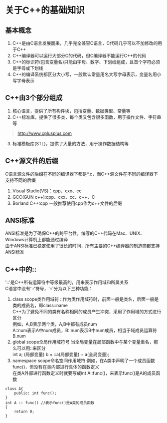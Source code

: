 # 关于C++的基础知识


## 基本概念
1. C++是由C语言发展而来，几乎完全兼容C语言，C代码几乎可以不加修改的用于C++  
2. C++编译器可以运行大部分C的代码，但C编译器不能运行C++的代码  
3. C++的标识符(包含变量名)只能由字母、数字、下划线组成，且首个字符必须是字母或下划线  
4. C++的编译系统都区分大小写，一般默认常量用名大写字母表示，变量名用小写字母表示   

## C++由3个部分组成
1. 核心语言，提供了所有构件块，包括变量、数据类型、常量等  
2. C++标准库，提供了很多类，每个类又包含很多函数，用于操作文件、字符串等  
> http://www.cplusplus.com
3. 标准模板库(STL)，提供了大量的方法，用于操作数据结构等

## C++源文件的后缀 
C语言源文件的后缀在不同的编译器下都是\*.c，而C++源文件在不同的编译器下支持不同的后缀  
1. Visual Studio(VS)：cpp、cxx、cc
2. GCC(GUN c++):cpp、cxx、cc、c++、C
3. Borland C++:cpp
一般推荐使用cpp作为c++文件的后缀  

## ANSI标准
ANSI标准是为了确保C++的跨平台性，编写的C++代码在Mac、UNIX、Windows计算机上都能通过编译  
由于ANSI标准已稳定使用了很长的时间，所有主要的C++编译器的制造商都支持ANSI标准  

## C++中的::
'::'是C++所有运算符中等级最高的，用来表示作用域和所属关系  
C语言中没有'::'符号，'::'分为以下三种功能：
1. class scope类作用域符
::作为类作用域符时，前面一般是类名，后面一般是类的成员名，即class::name  
C++为了避免不同的类有名称相同的成员产生冲突，采用了作用域的方式进行区分  
例如，A,B表示两个类，A,B中都有成员num  
A::num表示A中num成员，B::num表示B中num成员，相当于域成员运算符B.num  
2. global scope全局作用域符号
当全局变量在局部函数中与某个变量重名，那么可以用::来区分  
int a; (局部变量)
b = ::a(局部变量) + a(全局变量);
3. namespace scope命名空间作用域符
例如，在A类中声明了一个成员函数func()，但没有在类内部进行具体的函数定义  
在类A外部进行函数定义时就要写成int A::func()，来表示func()是A的成员函数  
```
class A{
	public: int func();
}
int A :: func() //表示func()是A类的成员函数
{
	return 0;
}
```


